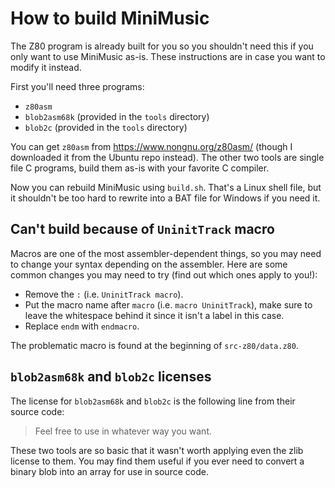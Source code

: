 # How to build MiniMusic

The Z80 program is already built for you so you shouldn't need this if you only want to use MiniMusic as-is. These instructions are in case you want to modify it instead.

First you'll need three programs:

* `z80asm`
* `blob2asm68k` (provided in the `tools` directory)
* `blob2c` (provided in the `tools` directory)

You can get `z80asm` from <https://www.nongnu.org/z80asm/> (though I downloaded it from the Ubuntu repo instead). The other two tools are single file C programs, build them as-is with your favorite C compiler.

Now you can rebuild MiniMusic using `build.sh`. That's a Linux shell file, but it shouldn't be too hard to rewrite into a BAT file for Windows if you need it.

## Can't build because of `UninitTrack` macro

Macros are one of the most assembler-dependent things, so you may need to change your syntax depending on the assembler. Here are some common changes you may need to try (find out which ones apply to you!):

- Remove the `:` (i.e. `UninitTrack macro`).
- Put the macro name after `macro` (i.e. `macro UninitTrack`), make sure to leave the whitespace behind it since it isn't a label in this case.
- Replace `endm` with `endmacro`.

The problematic macro is found at the beginning of `src-z80/data.z80`.

## `blob2asm68k` and `blob2c` licenses

The license for `blob2asm68k` and `blob2c` is the following line from their source code:

> Feel free to use in whatever way you want.

These two tools are so basic that it wasn't worth applying even the zlib license to them. You may find them useful if you ever need to convert a binary blob into an array for use in source code.

